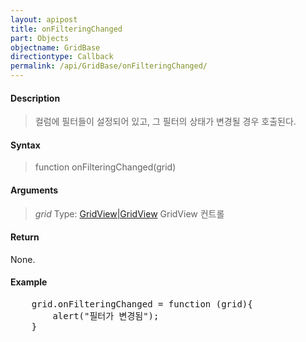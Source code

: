 ```yaml
---
layout: apipost
title: onFilteringChanged
part: Objects
objectname: GridBase
directiontype: Callback
permalink: /api/GridBase/onFilteringChanged/
---
```



#### Description

> 컬럼에 필터들이 설정되어 있고, 그 필터의 상태가 변경될 경우 호출된다.

#### Syntax

> function onFilteringChanged(grid)

#### Arguments

> *grid*
> Type: [GridView|GridView](/api/GridBase/)
> GridView 컨트롤

#### Return

None.

#### Example

<pre class="prettyprint">
    grid.onFilteringChanged = function (grid){
	    alert("필터가 변경됨");
	}
</pre>

